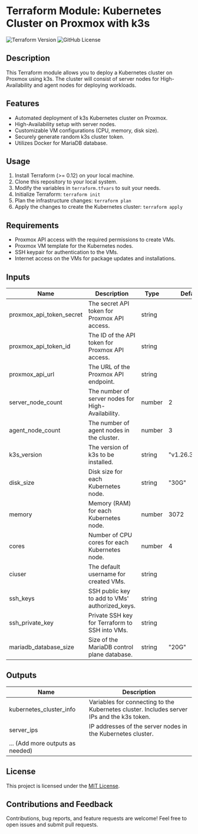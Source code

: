 # Terraform Module: Kubernetes Cluster on Proxmox with k3s

![Terraform Version](https://img.shields.io/badge/Terraform-%3E%3D0.12-blueviolet)
![GitHub License](https://img.shields.io/github/license/yourusername/terraform-k3s-proxmox)

## Description

This Terraform module allows you to deploy a Kubernetes cluster on Proxmox using k3s. The cluster will consist of server nodes for High-Availability and agent nodes for deploying workloads.

## Features

- Automated deployment of k3s Kubernetes cluster on Proxmox.
- High-Availability setup with server nodes.
- Customizable VM configurations (CPU, memory, disk size).
- Securely generate random k3s cluster token.
- Utilizes Docker for MariaDB database.

## Usage

1. Install Terraform (>= 0.12) on your local machine.
2. Clone this repository to your local system.
3. Modify the variables in `terraform.tfvars` to suit your needs.
4. Initialize Terraform: `terraform init`
5. Plan the infrastructure changes: `terraform plan`
6. Apply the changes to create the Kubernetes cluster: `terraform apply`

## Requirements

- Proxmox API access with the required permissions to create VMs.
- Proxmox VM template for the Kubernetes nodes.
- SSH keypair for authentication to the VMs.
- Internet access on the VMs for package updates and installations.

## Inputs

| Name                           | Description                                     | Type     | Default       |
|--------------------------------|-------------------------------------------------|----------|---------------|
| proxmox_api_token_secret       | The secret API token for Proxmox API access.   | string   |               |
| proxmox_api_token_id           | The ID of the API token for Proxmox API access.| string   |               |
| proxmox_api_url                | The URL of the Proxmox API endpoint.           | string   |               |
| server_node_count              | The number of server nodes for High-Availability. | number | 2             |
| agent_node_count               | The number of agent nodes in the cluster.      | number   | 3             |
| k3s_version                    | The version of k3s to be installed.            | string   | "v1.26.3+k3s1" |
| disk_size                      | Disk size for each Kubernetes node.            | string   | "30G"         |
| memory                         | Memory (RAM) for each Kubernetes node.         | number   | 3072          |
| cores                          | Number of CPU cores for each Kubernetes node.  | number   | 4             |
| ciuser                         | The default username for created VMs.          | string   |               |
| ssh_keys                       | SSH public key to add to VMs' authorized_keys. | string   |               |
| ssh_private_key                | Private SSH key for Terraform to SSH into VMs. | string   |               |
| mariadb_database_size          | Size of the MariaDB control plane database.    | string   | "20G"         |

## Outputs

| Name                         | Description                              |
|------------------------------|------------------------------------------|
| kubernetes_cluster_info      | Variables for connecting to the Kubernetes cluster. Includes server IPs and the k3s token. |
| server_ips                   | IP addresses of the server nodes in the Kubernetes cluster. |
| ... (Add more outputs as needed) |

## License

This project is licensed under the [MIT License](LICENSE).

## Contributions and Feedback

Contributions, bug reports, and feature requests are welcome! Feel free to open issues and submit pull requests.
